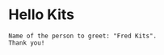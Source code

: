 Hello Kits
====

``` <clause src="ap://helloworldstate@0.13.1#54cf344a57a72a769e68239ea25112f312b639c5fb4494605abe5a971b36db22" clauseid="0"/>
Name of the person to greet: "Fred Kits".
Thank you!
```
